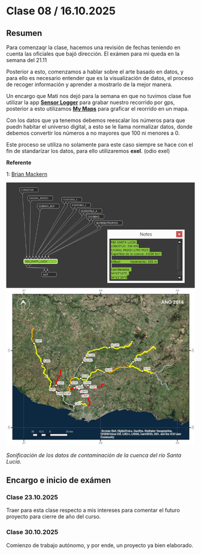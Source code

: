 # Clase 08  /  16.10.2025

## Resumen
Para comenzaqr la clase, hacemos una revisión de fechas teniendo en cuenta las oficiales que bajó dirección. 
El exámen para mi queda en la semana del 21.11

Posterior a esto, comenzamos a hablar sobre el arte basado en datos, y para ello es necesario entender que es la visualización de datos, el proceso de recoger información y aprender a mostrarlo de la mejor manera.

Un encargo que Mati nos dejó para la semana en que no tuvimos clase fue utilizar la app [**Sensor Logger**](https://sensorlogger.co.uk/) para grabar nuestro recorrido por gps, posterior a esto utilizamos [**My Maps**](https://www.google.com/maps/d/u/0/?hl=es) para graficar el reorrido en un mapa.

Con los datos que ya tenemos debemos reescalar los números para que puedn habitar el universo digital, a esto se le llama normalizar datos, donde debemos convertir los números a no mayores que 100 ni menores a 0. 

Este proceso se utiliza no solamente para este caso siempre se hace con el fin de standarizar los datos, para ello utilizaremos **exel**.
(odio exel)

**Referente**

1: [Brian Mackern](https://34s56w.org/)

![Rio Sánta Lucia](ImagenesClase08/BrianMackern.jpg)
![Rio Sánta Lucia](ImagenesClase08/BrianMackern1.jpg)

*Sonificación de los datos de contaminación de la cuenca del río Santa Lucía.*

## Encargo e inicio de exámen
 
 ### Clase 23.10.2025
  Traer para esta clase respecto a mis intereses para comentar el futuro proyecto para cierre de año del curso.

### Clase 30.10.2025 
  Comienzo de trabajo autónomo, y por ende, un proyecto ya bien elaborado. 
